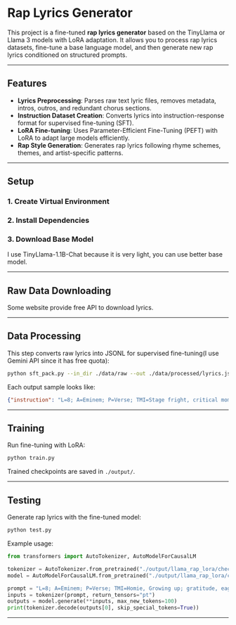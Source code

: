# Rap Lyrics Generator

This project is a fine-tuned **rap lyrics generator** based on the TinyLlama or Llama 3 models with LoRA adaptation. It allows you to process rap lyrics datasets, fine-tune a base language model, and then generate new rap lyrics conditioned on structured prompts.

---

## Features

- **Lyrics Preprocessing**: Parses raw text lyric files, removes metadata, intros, outros, and redundant chorus sections.
- **Instruction Dataset Creation**: Converts lyrics into instruction-response format for supervised fine-tuning (SFT).
- **LoRA Fine-tuning**: Uses Parameter-Efficient Fine-Tuning (PEFT) with LoRA to adapt large models efficiently.
- **Rap Style Generation**: Generates rap lyrics following rhyme schemes, themes, and artist-specific patterns.

---

## Setup

### 1. Create Virtual Environment

### 2. Install Dependencies

### 3. Download Base Model
I use TinyLlama-1.1B-Chat because it is very light, you can use better base model.

---

## Raw Data Downloading
Some website provide free API to download lyrics.

---

## Data Processing

This step converts raw lyrics into JSONL for supervised fine-tuning(I use Gemini API since it has free quota):
```bash
python sft_pack.py --in_dir ./data/raw --out ./data/processed/lyrics.jsonl
```

Each output sample looks like:
```json
{"instruction": "L=8; A=Eminem; P=Verse; TMI=Stage fright, critical moments, self-doubt; Extreme anxiety, panic, tension, shame, frustration; IMG=Physical reactions (sweaty palms/weak knees), vomit, cheap food (mom's pasta), noisy crowds, countdown clocks; rs=AAAA BBBB; Multisyllabic slant rhyme, Internal rhyme, Mosaic/Compound Rhymes, Chain Rhymes", "input": "", "output": "His palms are sweaty, knees weak, arms are heavy\nThere's vomit on his sweater already, mom's spaghetti\nHe's nervous, but on the surface, he looks calm and ready\nTo drop bombs, but he keeps on forgetting\nWhat he wrote down, the whole crowd goes so loud\nHe opens his mouth, but the words won't come out\nHe's chokin', how? Everybody's jokin' now\nThe clock's run out, time's up, over, blaow"}
```

---

## Training

Run fine-tuning with LoRA:
```bash
python train.py
```

Trained checkpoints are saved in `./output/`.

---

## Testing

Generate rap lyrics with the fine-tuned model:
```bash
python test.py
```

Example usage:
```python
from transformers import AutoTokenizer, AutoModelForCausalLM

tokenizer = AutoTokenizer.from_pretrained("./output/llama_rap_lora/checkpoint-100")
model = AutoModelForCausalLM.from_pretrained("./output/llama_rap_lora/checkpoint-100")

prompt = "L=8; A=Eminem; P=Verse; TMI=Homie, Growing up; gratitude, eager, struggle; IMG=Conflict, Ghetto, Gun; rs=ABAB; End rhyme, Multisyllabic rhyme"
inputs = tokenizer(prompt, return_tensors="pt")
outputs = model.generate(**inputs, max_new_tokens=100)
print(tokenizer.decode(outputs[0], skip_special_tokens=True))
```

---


